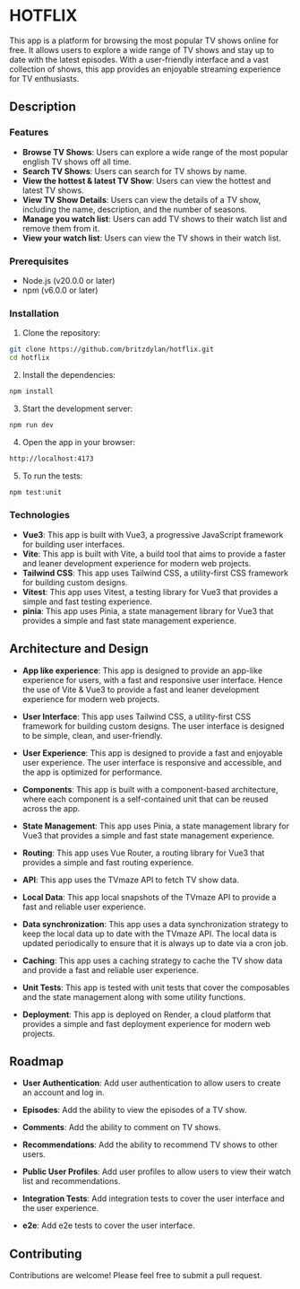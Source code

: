 # HOTFLIX

This app is a platform for browsing the most popular TV shows online for free. It allows users to explore a wide range of TV shows and stay up to date with the latest episodes. With a user-friendly interface and a vast collection of shows, this app provides an enjoyable streaming experience for TV enthusiasts.

## Description

### Features

- **Browse TV Shows**: Users can explore a wide range of the most popular english TV shows off all time.
- **Search TV Shows**: Users can search for TV shows by name.
- **View the hottest & latest TV Show**: Users can view the hottest and latest TV shows.
- **View TV Show Details**: Users can view the details of a TV show, including the name, description, and the number of seasons.
- **Manage you watch list**: Users can add TV shows to their watch list and remove them from it.
- **View your watch list**: Users can view the TV shows in their watch list.

### Prerequisites

- Node.js (v20.0.0 or later)
- npm (v6.0.0 or later)

### Installation

1. Clone the repository:

```bash
git clone https://github.com/britzdylan/hotflix.git
cd hotflix
```

2. Install the dependencies:

```bash
npm install
```

3. Start the development server:

```bash
npm run dev
```

4. Open the app in your browser:

```bash
http://localhost:4173
```

5. To run the tests:

```bash
npm test:unit
```

### Technologies

- **Vue3**: This app is built with Vue3, a progressive JavaScript framework for building user interfaces.
- **Vite**: This app is built with Vite, a build tool that aims to provide a faster and leaner development experience for modern web projects.
- **Tailwind CSS**: This app uses Tailwind CSS, a utility-first CSS framework for building custom designs.
- **Vitest**: This app uses Vitest, a testing library for Vue3 that provides a simple and fast testing experience.
- **pinia**: This app uses Pinia, a state management library for Vue3 that provides a simple and fast state management experience.

## Architecture and Design

- **App like experience**: This app is designed to provide an app-like experience for users, with a fast and responsive user interface. Hence the use of Vite & Vue3 to provide a fast and leaner development experience for modern web projects.

- **User Interface**: This app uses Tailwind CSS, a utility-first CSS framework for building custom designs. The user interface is designed to be simple, clean, and user-friendly.

- **User Experience**: This app is designed to provide a fast and enjoyable user experience. The user interface is responsive and accessible, and the app is optimized for performance.

- **Components**: This app is built with a component-based architecture, where each component is a self-contained unit that can be reused across the app.

- **State Management**: This app uses Pinia, a state management library for Vue3 that provides a simple and fast state management experience.

- **Routing**: This app uses Vue Router, a routing library for Vue3 that provides a simple and fast routing experience.

- **API**: This app uses the TVmaze API to fetch TV show data.

- **Local Data**: This app local snapshots of the TVmaze API to provide a fast and reliable user experience.

- **Data synchronization**: This app uses a data synchronization strategy to keep the local data up to date with the TVmaze API. The local data is updated periodically to ensure that it is always up to date via a cron job.

- **Caching**: This app uses a caching strategy to cache the TV show data and provide a fast and reliable user experience.

- **Unit Tests**: This app is tested with unit tests that cover the composables and the state management along with some utility functions.

- **Deployment**: This app is deployed on Render, a cloud platform that provides a simple and fast deployment experience for modern web projects.

## Roadmap

- **User Authentication**: Add user authentication to allow users to create an account and log in.

- **Episodes**: Add the ability to view the episodes of a TV show.

- **Comments**: Add the ability to comment on TV shows.

- **Recommendations**: Add the ability to recommend TV shows to other users.

- **Public User Profiles**: Add user profiles to allow users to view their watch list and recommendations.

- **Integration Tests**: Add integration tests to cover the user interface and the user experience.

- **e2e**: Add e2e tests to cover the user interface.

## Contributing

Contributions are welcome! Please feel free to submit a pull request.
